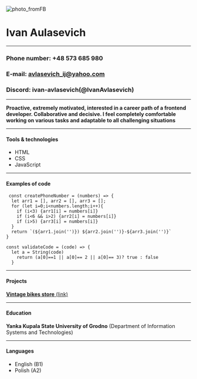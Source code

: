 ![photo_fromFB](https://cdn-icons-png.flaticon.com/128/2463/2463510.png)
# Ivan Aulasevich
***
### Phone number: +48 573 685 980

### E-mail: avlasevich_ij@yahoo.com

### Discord: ivan-avlasevich(@IvanAvlasevich)
***
**Proactive, extremely motivated, interested in a career path of a frontend developer. Collaborative and decisive. I feel completely comfortable working on various tasks and adaptable to all challenging situations**
***
#### Tools & technologies

* HTML
* CSS
* JavaScript

***
#### Examples of code
```
 const createPhoneNumber = (numbers) => {
  let arr1 = [], arr2 = [], arr3 = [];
  for (let i=0;i<numbers.length;i++){
    if (i<3) {arr1[i] = numbers[i]}
    if (i<6 && i>2) {arr2[i] = numbers[i]}
    if (i>5) {arr3[i] = numbers[i]}
  }
  return `(${arr1.join('')}) ${arr2.join('')}-${arr3.join('')}` 
}
```
```
const validateCode = (code) => {
  let a = String(code)
    return (a[0]==1 || a[0]== 2 || a[0]== 3)? true : false
  }
```

***
#### Projects

[**Vintage bikes store** (link)](https://ivanavlasevich.github.io/VintageBikes/)

***
#### Education
**Yanka Kupala State University of Grodno** (Department of Information Systems and Technologies)

***
#### Languages
* English (B1)
* Polish (A2)
